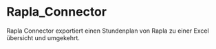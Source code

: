 # Rapla_Connector
Rapla Connector exportiert einen Stundenplan von Rapla zu einer Excel übersicht und umgekehrt.
